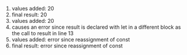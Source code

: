 1. values added: 20
2. final result: 20
3. values added: 20
4. causes an error since result is declared with let in a different block as the call to result in line 13
5. values added: error since reassignment of const
6. final result: error since reassignment of const
